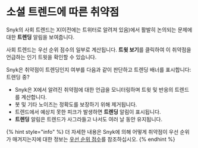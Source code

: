 # 소셜 트렌드에 따른 취약점

Snyk의 사회 트렌드는 X(이전에는 트위터로 알려져 있음)에서 활발히 논의되는 문제에 대한 **트렌딩** 알림을 보여줍니다.

사회 트렌드는 우선 순위 점수의 일부로 계산됩니다. **트윗 보기**를 클릭하여 이 취약점을 언급하는 인기 트윗을 확인할 수 있습니다.

Snyk은 취약점이 트렌딩인지 여부를 다음과 같이 판단하고 트렌딩 배너를 표시합니다: 트렌딩 중?

* Snyk은 X에서 알려진 취약점에 대한 언급을 모니터링하며 트윗 및 반응의 트렌드를 계산합니다.
* 봇 및 기타 노이즈는 정확도를 보장하기 위해 제거됩니다.
* 트렌드에서 예상치 못한 피크가 발생하면 **트렌딩** 알림이 표시됩니다.
* **트렌딩** 알림은 트렌드가 사그라들고 나서도 여러 날 동안 유지됩니다.

{% hint style="info" %}
더 자세한 내용은 Snyk에 의해 어떻게 취약점이 우선 순위가 매겨지는지에 대한 정보는 [우선 순위 점수](priority-score.md)를 참조하십시오.
{% endhint %}
